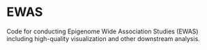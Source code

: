 # EWAS
Code for conducting Epigenome Wide Association Studies (EWAS) including high-quality visualization and other downstream analysis.

